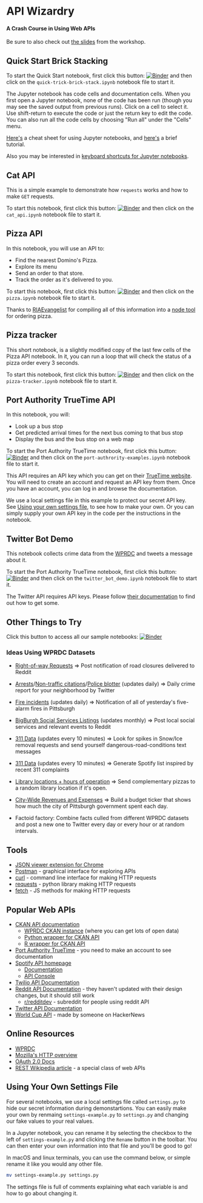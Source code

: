 # API Wizardry
#### A Crash Course in Using Web APIs

Be sure to also check out [the slides](https://docs.google.com/presentation/d/19bP_khVtanOgCmoEg8qKoLjhh01rz1TFuss12MFz96E/edit?usp=sharing) from the workshop.

## Quick Start Brick Stacking
To start the Quick Start notebook, first click this button: [![Binder](https://mybinder.org/badge.svg)](https://mybinder.org/v2/gh/WPRDC/api-training/master)
and then click on the `quick-trick-brick-stack.ipynb` notebook file to start it.

The Jupyter notebook has code cells and documentation cells. When you first open a Jupyter notebook, none of the code has been run (though you may see the saved output from previous runs). Click on a cell to select it. Use shift-return to execute the code or just the return key to edit the code. You can also run all the code cells by choosing "Run all" under the "Cells" menu.

[Here's](https://s3.amazonaws.com/assets.datacamp.com/blog_assets/Jupyter_Notebook_Cheat_Sheet.pdf) a cheat sheet for using Jupyter notebooks, and [here's](https://medium.com/codingthesmartway-com-blog/getting-started-with-jupyter-notebook-for-python-4e7082bd5d46) a brief tutorial.

Also you may be interested in [keyboard shortcuts for Jupyter notebooks](https://gist.github.com/kidpixo/f4318f8c8143adee5b40).

## Cat API
This is a simple example to demonstrate how `requests` works and how to make `GET` requests.

To start this notebook, first click this button: [![Binder](https://mybinder.org/badge.svg)](https://mybinder.org/v2/gh/WPRDC/api-training/master)
and then click on the `cat_api.ipynb` notebook file to start it.

## Pizza API
In this notebook, you will use an API to:
* Find the nearest Domino's Pizza.
* Explore its menu
* Send an order to that store.
* Track the order as it's delivered to you.

To start this notebook, first click this button: [![Binder](https://mybinder.org/badge.svg)](https://mybinder.org/v2/gh/WPRDC/api-training/master)
and then click on the `pizza.ipynb` notebook file to start it.

Thanks to [RIAEvangelist](https://github.com/RIAEvangelist) for compiling all of this information 
into a [node tool](https://github.com/RIAEvangelist/node-dominos-pizza-api) for ordering pizza.

## Pizza tracker
This short notebook, is a slightly modified copy of the last few cells of the Pizza API notebook.
In it, you can run a loop that will check the status of a pizza order every 3 seconds. 

To start this notebook, first click this button: [![Binder](https://mybinder.org/badge.svg)](https://mybinder.org/v2/gh/WPRDC/api-training/master)
and then click on the `pizza-tracker.ipynb` notebook file to start it.

## Port Authority TrueTime API
In this notebook, you will:
* Look up a bus stop
* Get predicted arrival times for the next bus coming to that bus stop
* Display the bus and the bus stop on a web map

To start the Port Authority TrueTime notebook, first click this button: [![Binder](https://mybinder.org/badge.svg)](https://mybinder.org/v2/gh/WPRDC/api-training/master)
and then click on the `port-authrority-examples.ipynb` notebook file to start it.

This API requires an API key which you can get on their [TrueTime website](http://truetime.portauthority.org/bustime/login.jsp).  You will need to create an account and request an API key from them. 
Once you have an account, you can log in and browse the documentation.

We use a local settings file in this example to protect our secret API key.
See [Using your own settings file](#using-your-own-settings-file), to see how to make your own.
Or you can simply supply your own API key in the code per the instructions in the notebook.

## Twitter Bot Demo
This notebook collects crime data from the [WPRDC](https://www.wprdc.org) and tweets a message about it.

To start the Port Authority TrueTime notebook, first click this button: [![Binder](https://mybinder.org/badge.svg)](https://mybinder.org/v2/gh/WPRDC/api-training/master)
and then click on the `twitter_bot_demo.ipynb` notebook file to start it.

The Twitter API requires API keys.  Please follow [their documentation](https://developer.twitter.com/en/docs.html) to find out how to get some.

## Other Things to Try
Click this button to access all our sample notebooks: [![Binder](https://mybinder.org/badge.svg)](https://mybinder.org/v2/gh/WPRDC/api-training/master)

### Ideas Using WPRDC Datasets 
* [Right-of-way Requests](https://data.wprdc.org/dataset/right-of-way-permits) ⇒ Post notification of road closures delivered to Reddit
* [Arrests](https://data.wprdc.org/dataset/arrest-data)/[Non-traffic citations](https://data.wprdc.org/dataset/non-traffic-citations)/[Police blotter](https://data.wprdc.org/dataset/police-incident-blotter) (updates daily) ⇒  Daily crime report for your neighborhood by Twitter
* [Fire incidents](https://data.wprdc.org/dataset/fire-incidents-in-city-of-pittsburgh) (updates daily) ⇒  Notification of all of yesterday's five-alarm fires in Pittsburgh
* [BigBurgh Social Services Listings](https://data.wprdc.org/dataset/bigburgh-social-service-listings) (updates monthly) ⇒  Post local social services and relevant events to Reddit
* [311 Data](https://data.wprdc.org/dataset/311-data) (updates every 10 minutes) ⇒  Look for spikes in Snow/Ice removal requests and send yourself dangerous-road-conditions text messages
* [311 Data](https://data.wprdc.org/dataset/311-data) (updates every 10 minutes) ⇒ Generate Spotify list inspired by recent 311 complaints
* [Library locations + hours of operation](https://data.wprdc.org/dataset/libraries) ⇒  Send complementary pizzas to a random library location if it's open.
* [City-Wide Revenues and Expenses](https://data.wprdc.org/dataset/city-revenues-and-expenses) ⇒  Build a budget ticker that shows how much the city of Pittsburgh government spent each day.

* Factoid factory: Combine facts culled from different WPRDC datasets and post a new one to Twitter every day or every hour or at random intervals.

## Tools
- [JSON viewer extension for Chrome](https://chrome.google.com/webstore/detail/json-viewer/gbmdgpbipfallnflgajpaliibnhdgobh?hl=en-US)
- [Postman](https://www.getpostman.com/) - graphical interface for exploring APIs
- [curl](https://curl.haxx.se/) - command line interface for making HTTP requests
- [requests](http://docs.python-requests.org/en/master/) - python library making HTTP requests
- [fetch](https://developer.mozilla.org/en-US/docs/Web/API/Fetch_API) - JS methods for making HTTP requests


## Popular Web APIs

- [CKAN API documentation](http://docs.ckan.org/en/latest/api/index.html)
  * [WPRDC CKAN instance](https://data.wprdc.org) (where you can get lots of open data)
  * [Python wrapper for CKAN API](https://github.com/ckan/ckanapi)
  * [R wrapper for CKAN API](https://github.com/ropensci/ckanr)
- [Port Authority TrueTime](http://truetime.portauthority.org/bustime/login.jsp) - you need to make an account to see documentation
- [Spotify API homepage](https://developer.spotify.com/)
  * [Documentation](https://developer.spotify.com/documentation/)
  * [API Console](https://developer.spotify.com/console/)
- [Twilio API Documentation](https://www.twilio.com/docs/)
- [Reddit API Documentation](https://old.reddit.com/dev/api) - they haven't updated with their design changes, but it should still work
  * [r/redditdev](https://www.reddit.com/r/redditdev/) - subreddit for people using reddit API
- [Twitter API Documentation](https://developer.twitter.com/en/docs.html)
- [World Cup API](https://worldcup.sfg.io) - made by someone on HackerNews


## Online Resources
- [WPRDC](https://www.wprdc.org)
- [Mozilla's HTTP overview](https://developer.mozilla.org/en-US/docs/Web/HTTP/Overview)
- [OAuth 2.0 Docs](https://oauth.net/2/)
- [REST Wikipedia article](https://en.wikipedia.org/wiki/Representational_state_transfer) - a special class of web APIs


## Using Your Own Settings File
For several notebooks, we use a local settings file called `settings.py` to hide our secret information during demonstartions.
You can easily make your own by renmaing `settings-example.py` to `settings.py` and changing our fake values to your real values.

In a Jupyter notebook, you can rename it by selecting the checkbox to the left of `settings-example.py` and clicking the `Rename` button in the toolbar.  You can then enter your own information into that file and you'll be good to go!

In macOS and linux terminals, you can use the command below, or simple rename it like you would any other file.
```bash
mv settings-example.py settings.py
```

The settings file is full of comments explaining what each variable is and how to go about changing it.
